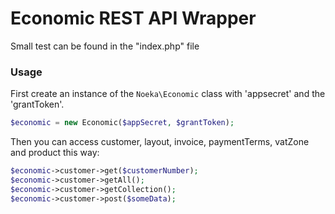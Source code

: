 # Economic REST API Wrapper
Small test can be found in the "index.php" file

### Usage
First create an instance of the `Noeka\Economic` class with 'appsecret' and the 'grantToken'.
```php
$economic = new Economic($appSecret, $grantToken);
```

Then you can access customer, layout, invoice, paymentTerms, vatZone and product this way:
```php
$economic->customer->get($customerNumber);
$economic->customer->getAll();
$economic->customer->getCollection();
$economic->customer->post($someData);
```
